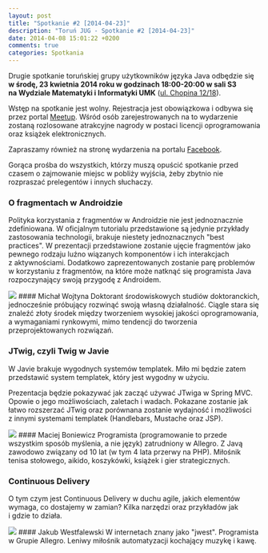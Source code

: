 ```yaml
---
layout: post
title: "Spotkanie #2 [2014-04-23]"
description: "Toruń JUG - Spotkanie #2 [2014-04-23]"
date: 2014-04-08 15:01:22 +0200
comments: true
categories: Spotkania
---
```

Drugie spotkanie toruńskiej grupy użytkowników języka Java odbędzie się **w&nbsp;środę, 23 kwietnia 2014 roku w&nbsp;godzinach 18:00-20:00 w&nbsp;sali S3 na&nbsp;Wydziale Matematyki i&nbsp;Informatyki UMK** (<a href="https://www.google.pl/maps/place/Fryderyka+Chopina+12%2F18/" target="_blank"><span class="glyphicon glyphicon-map-marker"></span>ul.&nbsp;Chopina 12/18</a>). 

Wstęp na&nbsp;spotkanie jest wolny. Rejestracja jest obowiązkowa i&nbsp;odbywa się przez portal <a href="http://www.meetup.com/Torun-JUG/events/175597572/" target="_blank">Meetup</a>. Wśród osób zarejestrowanych na to wydarzenie zostaną rozlosowane atrakcyjne nagrody w&nbsp;postaci licencji oprogramowania oraz książek elektronicznych. 

Zapraszamy również na&nbsp;stronę wydarzenia na&nbsp;portalu <a href="https://www.facebook.com/events/1402971459975866/" target="_blank">Facebook</a>. 

Gorąca prośba do wszystkich, którzy muszą opuścić spotkanie przed czasem o&nbsp;zajmowanie miejsc w&nbsp;pobliży wyjścia, żeby zbytnio nie rozpraszać prelegentów i&nbsp;innych słuchaczy. <!-- more -->

### O fragmentach w Androidzie
Polityka korzystania z&nbsp;fragmentów w&nbsp;Androidzie nie jest jednoznacznie zdefiniowana. W&nbsp;oficjalnym tutorialu przedstawione są jedynie przykłady zastosowania technologii, brakuje niestety jednoznacznych "best practices". W&nbsp;prezentacji przedstawione zostanie ujęcie fragmentów jako pewnego rodzaju luźno wiązanych komponentów i&nbsp;ich interakcjach z&nbsp;aktywnościami. Dodatkowo zaprezentowanych zostanie parę problemów w&nbsp;korzystaniu z&nbsp;fragmentów, na&nbsp;które może natknąć się programista Java rozpoczynający swoją przygodę z&nbsp;Androidem.

<img class="no-border speaker-face" src="{{ root_url }}/images/speakers/wojtyna-michal.jpg" />
#### Michał Wojtyna
Doktorant środowiskowych studiów doktoranckich, jednocześnie próbujący rozwinąć swoją własną działalność. Ciągle stara się znaleźć złoty środek między tworzeniem wysokiej jakości oprogramowania, a&nbsp;wymaganiami rynkowymi, mimo tendencji do&nbsp;tworzenia przeprojektowanych rozwiązań.

<span class="clearfix"></span>
### JTwig, czyli Twig w Javie
W&nbsp;Javie brakuje wygodnych systemów templatek. Miło mi będzie zatem przedstawić system templatek, który jest wygodny w&nbsp;użyciu. 

Prezentacja będzie pokazywać jak zacząć używać JTwiga w&nbsp;Spring MVC. Opowie o&nbsp;jego możliwościach, zaletach i&nbsp;wadach. Pokazane zostanie jak łatwo rozszerzać JTwig oraz porównana zostanie wydajność i&nbsp;możliwości z&nbsp;innymi systemami templatek (Handlebars, Mustache oraz JSP).

<img class="no-border speaker-face" src="{{ root_url }}/images/speakers/boniewicz-maciej.jpg" />
#### Maciej Boniewicz
Programista (programowanie to przede wszystkim sposób myślenia, a&nbsp;nie język) zatrudniony w Allegro. Z&nbsp;Javą zawodowo związany od 10 lat (w&nbsp;tym 4&nbsp;lata przerwy na&nbsp;PHP). Miłośnik tenisa stołowego, aikido, koszykówki, książek i&nbsp;gier strategicznych.

<span class="clearfix"></span>
### Continuous Delivery
O&nbsp;tym czym jest Continuous Delivery w&nbsp;duchu agile, jakich elementów wymaga, co dostajemy w&nbsp;zamian? Kilka narzędzi oraz przykładów jak i&nbsp;gdzie to działa.

<img class="no-border speaker-face" src="{{ root_url }}/images/speakers/westfalewski-jakub.jpg" />
#### Jakub Westfalewski
W&nbsp;internetach znany jako "jwest". Programista w&nbsp;Grupie Allegro. Leniwy miłośnik automatyzacji kochający muzykę i&nbsp;kawę.
